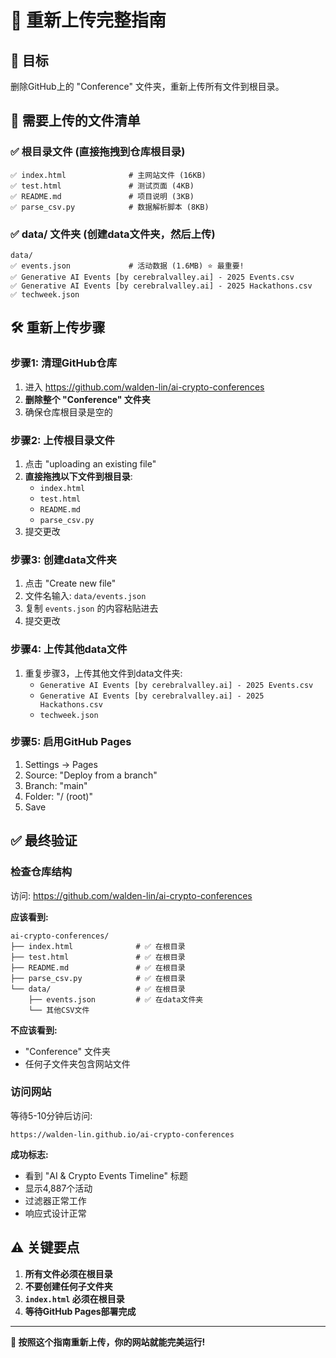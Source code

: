 # 🚀 重新上传完整指南

## 🎯 目标
删除GitHub上的 "Conference" 文件夹，重新上传所有文件到根目录。

## 📁 需要上传的文件清单

### ✅ 根目录文件 (直接拖拽到仓库根目录)
```
✅ index.html              # 主网站文件 (16KB)
✅ test.html               # 测试页面 (4KB)
✅ README.md               # 项目说明 (3KB)
✅ parse_csv.py            # 数据解析脚本 (8KB)
```

### ✅ data/ 文件夹 (创建data文件夹，然后上传)
```
data/
✅ events.json             # 活动数据 (1.6MB) ⭐ 最重要!
✅ Generative AI Events [by cerebralvalley.ai] - 2025 Events.csv
✅ Generative AI Events [by cerebralvalley.ai] - 2025 Hackathons.csv
✅ techweek.json
```

## 🛠️ 重新上传步骤

### 步骤1: 清理GitHub仓库
1. 进入 https://github.com/walden-lin/ai-crypto-conferences
2. **删除整个 "Conference" 文件夹**
3. 确保仓库根目录是空的

### 步骤2: 上传根目录文件
1. 点击 "uploading an existing file"
2. **直接拖拽以下文件到根目录**:
   - `index.html`
   - `test.html`
   - `README.md`
   - `parse_csv.py`
3. 提交更改

### 步骤3: 创建data文件夹
1. 点击 "Create new file"
2. 文件名输入: `data/events.json`
3. 复制 `events.json` 的内容粘贴进去
4. 提交更改

### 步骤4: 上传其他data文件
1. 重复步骤3，上传其他文件到data文件夹:
   - `Generative AI Events [by cerebralvalley.ai] - 2025 Events.csv`
   - `Generative AI Events [by cerebralvalley.ai] - 2025 Hackathons.csv`
   - `techweek.json`

### 步骤5: 启用GitHub Pages
1. Settings → Pages
2. Source: "Deploy from a branch"
3. Branch: "main"
4. Folder: "/ (root)"
5. Save

## ✅ 最终验证

### 检查仓库结构
访问: https://github.com/walden-lin/ai-crypto-conferences

**应该看到:**
```
ai-crypto-conferences/
├── index.html              # ✅ 在根目录
├── test.html               # ✅ 在根目录
├── README.md               # ✅ 在根目录
├── parse_csv.py            # ✅ 在根目录
└── data/                   # ✅ 在根目录
    ├── events.json         # ✅ 在data文件夹
    └── 其他CSV文件
```

**不应该看到:**
- "Conference" 文件夹
- 任何子文件夹包含网站文件

### 访问网站
等待5-10分钟后访问:
```
https://walden-lin.github.io/ai-crypto-conferences
```

**成功标志:**
- 看到 "AI & Crypto Events Timeline" 标题
- 显示4,887个活动
- 过滤器正常工作
- 响应式设计正常

## ⚠️ 关键要点
1. **所有文件必须在根目录**
2. **不要创建任何子文件夹**
3. **`index.html` 必须在根目录**
4. **等待GitHub Pages部署完成**

---
**🎯 按照这个指南重新上传，你的网站就能完美运行!**
